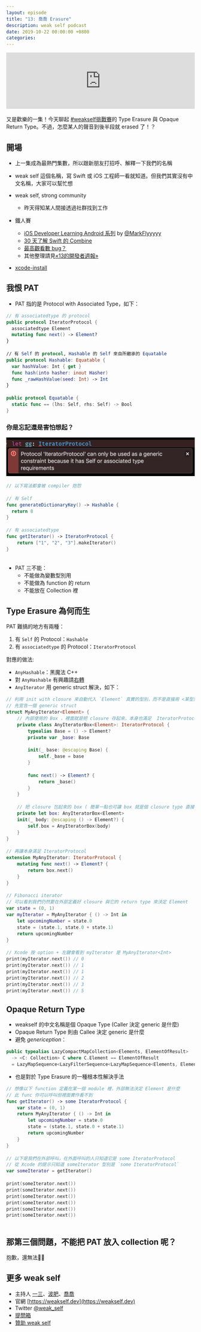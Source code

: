```yaml
---
layout: episode
title: "13: 喬喬 Erasure"
description: weak self podcast
date: 2019-10-22 00:00:00 +0800
categories: 
---
```

<iframe src="https://www.listennotes.com/embedded/e/39ba39131dc74ddda65e53cc37921b63/" width="100%" style="width: 1px; min-width: 100%;" frameborder="0" scrolling="no"></iframe>

又是歡樂的一集！今天聊起 [#weakself挑戰賽](https://twitter.com/hashtag/weakself挑戰賽)的 Type Erasure 與 Opaque Return Type。不過，怎麼某人的聲音到後半段就 erased 了！？

## 開場

* 上一集成為最熱門集數，所以跟新朋友打招呼、解釋一下我們的名稱
* weak self 這個名稱，寫 Swift 或 iOS 工程師一看就知道。但我們其實沒有中文名稱，大家可以幫忙想
* weak self, strong community
    * 昨天得知某人間接透過社群找到工作
* 鐵人賽
    * [iOS Developer Learning Android 系列](https://ithelp.ithome.com.tw/users/20117052/ironman/2191) by [@MarkFlyyyyy](https://twitter.com/MarkFlyyyyy)
    * [30 天了解 Swift 的 Combine](https://ithelp.ithome.com.tw/users/20119945/ironman/2272)
    * [最高觀看數 bug？](https://ithelp.ithome.com.tw/articles/10217609?sc=iThelpR)
    * 其他整理請見[«13的開發者週報»](https://ethanhuang13.substack.com/p/12)

* [xcode-install](https://github.com/xcpretty/xcode-install)

## 我恨 PAT

* PAT 指的是  Protocol with Associated Type，如下：

```swift
// 有 associatedtype 的 protocol
public protocol IteratorProtocol {
  associatedtype Element
  mutating func next() -> Element?
}

// 有 Self 的 protocol, Hashable 的 Self 來自所繼承的 Equatable
public protocol Hashable: Equatable {
  var hashValue: Int { get }
  func hash(into hasher: inout Hasher)
  func _rawHashValue(seed: Int) -> Int
}

public protocol Equatable {
  static func == (lhs: Self, rhs: Self) -> Bool
}
```

### 你是忘記還是害怕想起？

![compile error](/assets/img/can_only_be_used_as_a_generic_constraint.png)

```swift
// 以下寫法都會被 compiler 抱怨

// 有 Self
func generateDictionaryKey() -> Hashable {
  return 8
}

// 有 associatedtype
func getIterator() -> IteratorProtocol {
    return ["1", "2", "3"].makeIterator()
}
 
```

* PAT 三不能：
    * 不能做為變數型別用
    * 不能做為 function 的 return
    * 不能放在 Collection 裡

## Type Erasure 為何而生

PAT 難搞的地方有兩種：
1. 有 `Self` 的 Protocol：`Hashable`
2. 有 `associatedtype` 的 Protocol：`IteratorProtocol`

對應的做法:
* `AnyHashable`：黑魔法 C++
* 對 `AnyHashable` 有興趣請[右轉](https://github.com/apple/swift/blob/master/stdlib/public/core/AnyHashable.swift)
* `AnyIterator` 用 generic struct 解決，如下：

```swift
// 利用 init with closure 來自動代入 `Element` 真實的型別，而不是直接用 <某型別> 的方式來指定
// 先宣告一個 generic struct
struct MyAnyIterator<Element> {
    // 內部使用的 Box ，裡面就是把 closure 存起來，本身也滿足  IteratorProtocol
    private class AnyIteratorBox<Element>: IteratorProtocol {
        typealias Base = () -> Element?
        private var _base: Base

        init(_ base: @escaping Base) {
            self._base = base
        }

        func next() -> Element? {
            return _base()
        }
    }

    // 把 closure 包起來的 box ( 簡單一點也可讓 box 就是個 closure type 直接存 closure)
    private let box: AnyIteratorBox<Element>
    init(_ body: @escaping () -> Element?) {
        self.box = AnyIteratorBox(body)
    }
}

// 再讓本身滿足 IteratorProtocol
extension MyAnyIterator: IteratorProtocol {
    mutating func next() -> Element? {
        return box.next()
    }
}

// Fibonacci iterator
// 可以看到我們仍然要在外部定義好 closure 與它的 return type 來決定 Element
var state = (0, 1)
var myIterator = MyAnyIterator { () -> Int in
    let upcomingNumber = state.0
    state = (state.1, state.0 + state.1)
    return upcomingNumber
}

// Xcode 按 option + 左鍵會看到 myIterator 是 MyAnyIterator<Int>
print(myIterator.next()) // 0
print(myIterator.next()) // 1
print(myIterator.next()) // 1
print(myIterator.next()) // 2
print(myIterator.next()) // 3
print(myIterator.next()) // 5
```

## Opaque Return Type

* weakself 的中文名稱是個 Opaque Type (Caller 決定 generic 是什麼)
* Opaque Return Type 則由 Callee 決定 generic 是什麼
* 避免 *generiception*：

```swift
public typealias LazyCompactMapCollection<Elements, ElementOfResult>
  -> <C: Collection> C where C.Element == ElementOfResult
  = LazyMapSequence<LazyFilterSequence<LazyMapSequence<Elements, ElementOfResult?>>, ElementOfResult>
```
* 也是對於 Type Erasure 的一種根本性解決手法

```swift
// 想像以下 function 定義在某一個 module 裡，外部無法決定 Element 是什麼
// 此 func 你可以呼叫但裡面實作看不到
func getIterator() -> some IteratorProtocol {
    var state = (0, 1)
    return MyAnyIterator { () -> Int in
        let upcomingNumber = state.0
        state = (state.1, state.0 + state.1)
        return upcomingNumber
    }
}

// 以下是我們在外部呼叫，在外面呼叫的人只知道它是 some IteratorProtocol
// 從 Xcode 的提示只知道 someIterator 型別是 `some IteratorProtocol`
var someIterator = getIterator()

print(someIterator.next())
print(someIterator.next())
print(someIterator.next())
print(someIterator.next())
print(someIterator.next())
print(someIterator.next())
 
```

## 那第三個問題，不能把 PAT 放入 collection 呢？

抱歉，還無法🤷‍♂️

## 更多 weak self

* 主持人 [一三](https://twitter.com/ethanhuang13)、[波肥](https://twitter.com/PofatTseng)、[喬喬](https://twitter.com/joe_trash_talk)
* 官網 [https://weakself.dev](https://weakself.dev)
* Twitter [@weak_self](https://twitter.com/weak_self)
* [提問箱](https://peing.net/zh-TW/weak_self)
* [贊助 weak self](https://weakself.dev/#donation)